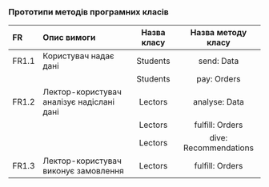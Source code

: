 ### Прототипи методів програмних класів

|FR|Опис вимоги|Назва класу|Назва методу класу|
|:-|:-|:-:|:-:|
|FR1.1|Користувач надає дані|Students|send: Data|
|||Students|pay: Orders|
|FR1.2|Лектор-користувач аналізує надіслані дані|Lectors|analyse: Data|
|||Lectors|fulfill: Orders|
|||Lectors|dive: Recommendations|
|FR1.3|Лектор-користувач виконує замовлення|Lectors|fulfill: Orders|
